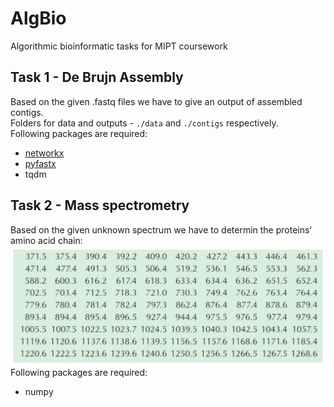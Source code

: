 # AlgBio
Algorithmic bioinformatic tasks for MIPT coursework

## Task 1 - De Brujn Assembly

Based on the given .fastq files we have to give an output of assembled contigs.\
Folders for data and outputs - `./data` and `./contigs` respectively.\
Following packages are required:
* [networkx](https://networkx.org/)
* [pyfastx](https://github.com/lmdu/pyfastx)
* tqdm

## Task 2 - Mass spectrometry

Based on the given unknown spectrum we have to determin the proteins' amino acid chain:\
![](https://github.com/khomi-a/AlgBio/blob/main/2.%20Mass%20spec%20Tyrocidine/spectrum.png)\
Following packages are required:
* numpy

